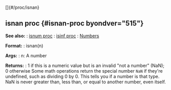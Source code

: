 []{#/proc/isnan}
## isnan proc {#isnan-proc byondver="515"}
**See also:**
:   [isnum proc](#/proc/isnum)
:   [isinf proc](#/proc/isinf)
:   [Numbers](/%7Bnotes%7D/numbers)
<!-- -->
**Format:**
:   isnan(n)
<!-- -->
**Args:**
:   n: A number
<!-- -->
**Returns:**
:   1 if this is a numeric value but is an invalid \"not a number\"
    (NaN); 0 otherwise
Some math operations return the special number `NaN` if they\'re
undefined, such as dividing 0 by 0. This tells you if a number is that
type.
NaN is never greater than, less than, or equal to another number, even
itself.